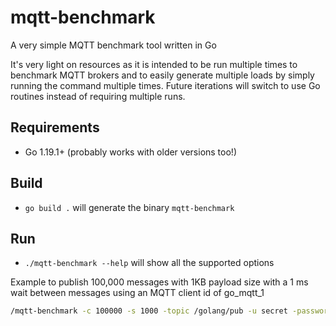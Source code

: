 # mqtt-benchmark

A very simple MQTT benchmark tool written in Go

It's very light on resources as it is intended to be run multiple times to benchmark MQTT brokers and to easily generate multiple loads by simply running the command multiple times.
Future iterations will switch to use Go routines instead of requiring multiple runs.

## Requirements

- Go 1.19.1+ (probably works with older versions too!)

## Build

- `go build .` will generate the binary `mqtt-benchmark`

## Run

- `./mqtt-benchmark --help` will show all the supported options

Example to publish 100,000 messages with 1KB payload size with a 1 ms wait between messages using an MQTT client id of go_mqtt_1

```bash
/mqtt-benchmark -c 100000 -s 1000 -topic /golang/pub -u secret -password mega_secret -i 1 -id go_mqtt_1
```
